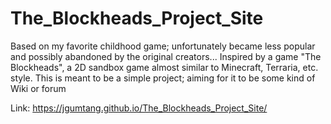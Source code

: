 # The_Blockheads_Project_Site
Based on my favorite childhood game; unfortunately became less popular and possibly abandoned by the original creators... Inspired by a game "The Blockheads", a 2D sandbox game almost similar to Minecraft, Terraria, etc. style. This is meant to be a simple project; aiming for it to be some kind of Wiki or forum


Link: https://jgumtang.github.io/The_Blockheads_Project_Site/